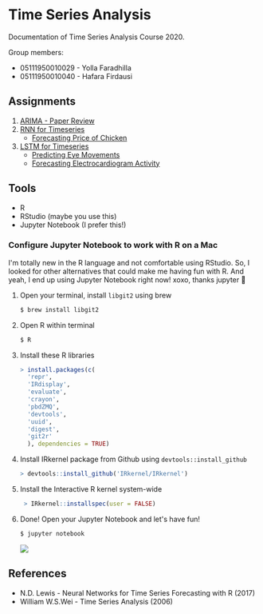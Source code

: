 # Time Series Analysis 

Documentation of Time Series Analysis Course 2020.

Group members:

* 05111950010029 - Yolla Faradhilla
* 05111950010040 - Hafara Firdausi
  

## Assignments
1. [ARIMA - Paper Review]()
2. [RNN for Timeseries](RNN/README.md)
    * [Forecasting Price of Chicken](rnn/chicken.R)
3. [LSTM for Timeseries](LSTM/README.md)
    * [Predicting Eye Movements](LSTM/eyemovements.R)
    * [Forecasting Electrocardiogram Activity](LSTM/Forecasting-Electrocardiogram-Activity.ipynb)

## Tools

* R
* RStudio (maybe you use this)
* Jupyter Notebook (I prefer this!)

### Configure Jupyter Notebook to work with R on a Mac
I'm totally new in the R language and not comfortable using RStudio. So, I looked for other alternatives that could make me having fun with R. And yeah, I end up using Jupyter Notebook right now! xoxo, thanks jupyter :sparkling_heart:

1. Open your terminal, install `libgit2` using brew
    ```bash
    $ brew install libgit2
    ```
2. Open R within terminal
    ```bash
    $ R
    ```
3. Install these R libraries
    ```R
    > install.packages(c(
      'repr',
      'IRdisplay',
      'evaluate',
      'crayon',
      'pbdZMQ',
      'devtools',
      'uuid',
      'digest',
      'git2r'
      ), dependencies = TRUE)
    ```

4. Install IRkernel package from Github using `devtools::install_github`
    ```R
    > devtools::install_github('IRkernel/IRkernel')
    ```
5. Install the Interactive R kernel system-wide
   ```R
    > IRkernel::installspec(user = FALSE)
    ```
6. Done! Open your Jupyter Notebook and let's have fun!
    ```bash
    $ jupyter notebook
    ```
    ![](img/ss1.png)


## References
* N.D. Lewis - Neural Networks for Time Series Forecasting with R (2017)
* William W.S.Wei - Time Series Analysis (2006)
